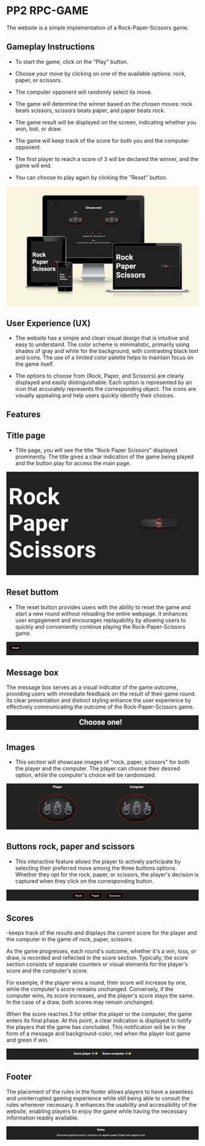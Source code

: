 # PP2 RPC-GAME

The website is a simple implementation of a Rock-Paper-Scissors game.

## Gameplay Instructions

- To start the game, click on the "Play" button.

- Choose your move by clicking on one of the available options: rock, paper, or scissors.

- The computer opponent will randomly select its move.

- The game will determine the winner based on the chosen moves: rock beats scissors, scissors beats paper, and paper beats rock.

- The game result will be displayed on the screen, indicating whether you won, lost, or draw.

- The game will keep track of the score for both you and the computer opponent.

- The first player to reach a score of 3 will be declared the winner, and the game will end.

- You can choose to play again by clicking the "Reset" button.

<img src="documentation/images/responsive-rpc.png" alt="Rpc-responsive">


## User Experience (UX)

- The website has a simple and clean visual design that is intuitive and easy to understand. The color scheme is minimalistic, primarily using shades of gray and white for the background, with contrasting black text and icons. The use of a limited color palette helps to maintain focus on the game itself.

- The options to choose from (Rock, Paper, and Scissors) are clearly displayed and easily distinguishable. Each option is represented by an icon that accurately represents the corresponding object. The icons are visually appealing and help users quickly identify their choices.

## Features

## Title page
- Title page, you will see the title "Rock Paper Scissors" displayed prominently. The title gives a clear indication of the game being played and the button play for access the main page.

<img src="documentation/images/index-image.jpg" alt="title">

## Reset buttom

- The reset button provides users with the ability to reset the game and start a new round without reloading the entire webpage. It enhances user engagement and encourages replayability by allowing users to quickly and conveniently continue playing the Rock-Paper-Scissors game.

<img src="documentation/images/reset-btn.jpg" alt="reset-btn">

## Message box

The message box serves as a visual indicator of the game outcome, providing users with immediate feedback on the result of their game round. Its clear presentation and distinct styling enhance the user experience by effectively communicating the outcome of the Rock-Paper-Scissors game.

<img src="documentation/images/message-image.jpg" alt="message">

## Images

- This section will showcase images of "rock, paper, scissors" for both the player and the computer. The player can choose their desired option, while the computer's choice will be randomized.

<img src="documentation/images/player-computer.jpg" alt="image-choice">


## Buttons rock, paper and scissors

- This interactive feature allows the player to actively participate by selecting their preferred move among the three buttons options. Whether they opt for the rock, paper, or scissors, the player's decision is captured when they click on the corresponding button.
  
<img src="documentation/images/btns-image.jpg" alt="btns">

## Scores
-keeps track of the results and displays the current score for the player and the computer in the game of rock, paper, scissors.

As the game progresses, each round's outcome, whether it's a win, loss, or draw, is recorded and reflected in the score section. Typically, the score section consists of separate counters or visual elements for the player's score and the computer's score.

For example, if the player wins a round, their score will increase by one, while the computer's score remains unchanged. Conversely, if the computer wins, its score increases, and the player's score stays the same. In the case of a draw, both scores may remain unchanged.

When the score reaches 3 for either the player or the computer, the game enters its final phase. At this point, a clear indication is displayed to notify the players that the game has concluded. This notification will be in the form of a message and background-color, red when the player lost game and green if win.

<img src="documentation/images/scores-image.jpg" alt="scores">

## Footer

The placement of the rules in the footer allows players to have a seamless and uninterrupted gaming experience while still being able to consult the rules whenever necessary. It enhances the usability and accessibility of the website, enabling players to enjoy the game while having the necessary information readily available.

<img src="documentation/images/footer-rules.jpg" alt="rules">
<!-- The home page of the website features a title "ENIAC: The First General-Purpose Electronic Digital Computer" overlaid on top of it.

<img src="documentation/images/features/first-container.jpg" alt="title-ENIAC">

- This section there is a brief introduction to the website, which provides some background information about the ENIAC and its historical significance.

<img src="documentation/images/features/introduction.jpg" alt="title-ENIAC">

- This section below provide information about the specific goal the ENIAC was designed, includes an image and a button "READ MORE" that interact with ABOUT PAGE on the website.

<img src="documentation/images/features/third-section.jpg" alt="Third-section">

- This section there are a video of University of Pennsylvania  and also a text explaining about ENIAC.

<img src="documentation/images/features/fourth-section.jpg" alt="fourth-section">

### Footer

- The footer is fixed to bottom all pages.
- Links to the main social media.

<img src="documentation/images/features/footer.jpeg" alt="footer-section">
</p>

### About Page

On the ABOUT PAGE we have an explanatory text about ENIAC followed by four images with descriptions.

<img src="documentation/images/features/about.jpeg" alt="about-content">

<img src="documentation/images/features/about-images.jpeg" alt="images-programers">

<img src="documentation/images/features/about-text.jpeg" alt="text">

### Sign up

On Sign up page the users can subscribe to receive more history content.

<img src="documentation/images/features/signup.jpeg" alt="text">

## Future Features

### Visual Enhancements

- We will add more visual elements to the website, such as images, videos, or animations. This  will  help to make the website more engaging and visually appealing.

### Feedback System

- We will add a feedback system that would allow users to provide feedback or report bugs. This would help to improve the quality of the project and provide users with a better experience.

## Tools & Technologies Used

- [HTML](https://en.wikipedia.org/wiki/HTML) used for the main site content.
- [CSS](https://en.wikipedia.org/wiki/CSS) used for the main site design and layout.
- [CSS Flexbox](https://www.w3schools.com/css/css3_flexbox.asp) used for an enhanced responsive layout.
- [Git](https://git-scm.com) used for version control. (`git add`, `git commit`, `git push`)
- [GitHub](https://github.com) used for secure online code storage.
- [GitHub Pages](https://pages.github.com) used for hosting the deployed front-end site.
- [Gitpod](https://gitpod.io) used as a cloud-based IDE for development.
- [Markdown Builder](https://traveltimn.github.io/markdown-builder/) used to help generate the Markdown files.
- [Am I Responsive?](https://ui.dev/amiresponsive) used to show the website on a range of devices.

## Testing

For all testing, please refer to the [TESTING.md](TESTING.md) file.

## Deployment

The site was deployed to GitHub Pages. The steps to deploy are as follows:

- In the [GitHub repository](https://github.com/Godinhoweverson/PP1_Eniac_First_Computer), navigate to the Settings tab
- From the source section drop-down menu, select the **Main** Branch, then click "Save".
- The page will be automatically refreshed with a detailed ribbon display to indicate the successful deployment.

The live link can be found [here](https://godinhoweverson.github.io/PP1_Eniac_First_Computer/)

### Local Deployment

This project can be cloned or forked in order to make a local copy on your own system.

#### Cloning

You can clone the repository by following these steps:

1. Go to the [GitHub repository](https://github.com/Godinhoweverson/PP1_Eniac_First_Computer)
2. Locate the Code button above the list of files and click it
3. Select if you prefer to clone using HTTPS, SSH, or GitHub CLI and click the copy button to copy the URL to your clipboard
4. Open Git Bash or Terminal
5. Change the current working directory to the one where you want the cloned directory
6. In your IDE Terminal, type the following command to clone my repository:
	- `git clone https://github.com/Godinhoweverson/PP1_Eniac_First_Computer.git`
7. Press Enter to create your local clone.

Alternatively, if using Gitpod, you can click below to create your own workspace using this repository.

[![Open in Gitpod](https://gitpod.io/button/open-in-gitpod.svg)](https://gitpod.io/#https://github.com/Godinhoweverson/PP1_Eniac_First_Computer)

Please note that in order to directly open the project in Gitpod, you need to have the browser extension installed.
A tutorial on how to do that can be found [here](https://www.gitpod.io/docs/configure/user-settings/browser-extension).

#### Forking

By forking the GitHub Repository, we make a copy of the original repository on our GitHub account to view and/or make changes without affecting the original owner's repository.
You can fork this repository by using the following steps:

1. Log in to GitHub and locate the [GitHub Repository](https://github.com/Godinhoweverson/PP1_Eniac_First_Computer)
2. At the top of the Repository (not top of page) just above the "Settings" Button on the menu, locate the "Fork" Button.
3. Once clicked, you should now have a copy of the original repository in your own GitHub account!

## Credits

### Content

| Source | Location | Notes |
| --- | --- | --- |
| [Markdown Builder](https://traveltimn.github.io/markdown-builder) | README and TESTING | tool to help generate the Markdown files |
| [W3Schools](https://www.w3schools.com/howto/howto_js_topnav_responsive.asp) | entire site | responsive HTML/CSS/ navbar|
| [W3Schools](https://www.w3schools.com/html/html_forms.asp) | sign up page | form and input element |
| [Flexbox Froggy](https://flexboxfroggy.com/) | entire site | modern responsive layouts |
| [Flexbox](https://css-tricks.com/snippets/css/a-guide-to-flexbox/) | entire site | modern responsive layouts |

### Media

| Source | Location | Type | Notes |
| --- | --- | --- | --- |
| [Pexels](https://www.pexels.com) | entire site | image | on all pages |
| [Lorem Picsum](https://picsum.photos) | home page | image | on all pages|
| [Wikipedia](https://www.wikipedia.org/) | Content | text | search source |
| [Youtube](https://www.youtube.com/watch?v=k4oGI_dNaPc) | home page | video | video on fourth-container |

### Acknowledgements

- I would like to thank the [Code Institute Slack community](https://code-institute-room.slack.com) for the technical support.
- I would like to thank my wife Deborah, for believing in me, and allowing me to make this transition into software development.  -->
